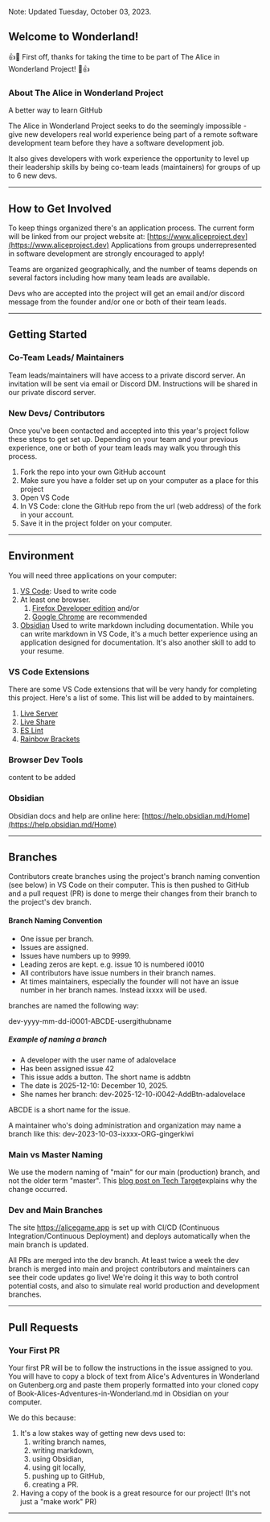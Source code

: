 Note: Updated Tuesday, October 03, 2023.
## Welcome to Wonderland!

👍🎉 First off, thanks for taking the time to be part of The Alice in Wonderland Project! 🎉👍

### About The Alice in Wonderland Project

A better way to learn GitHub

The Alice in Wonderland Project seeks to do the seemingly impossible - give new developers real world experience being part of a remote software development team before they have a software development job.

It also gives developers with work experience the opportunity to level up their leadership skills by being co-team leads (maintainers) for groups of up to 6 new devs.

---
## How to Get Involved

To keep things organized there's an application process. The current form will be linked from our project website at: [https://www.aliceproject.dev](https://www.aliceproject.dev) Applications from groups underrepresented in software development are strongly encouraged to apply!

Teams are organized geographically, and the number of teams depends on several factors including how many team leads are available. 

Devs who are accepted into the project will get an email and/or discord message from  the founder and/or one or both of their team leads.

---
## Getting Started

### Co-Team Leads/ Maintainers

Team leads/maintainers will have access to a private discord server. An invitation will be sent via email or Discord DM. Instructions will be shared in our private discord server.

### New Devs/ Contributors

Once you've been contacted and accepted into this year's project follow these steps to get set up. Depending on your team and your previous experience, one or both of your team leads may walk you through this process.

1. Fork the repo into your own GitHub account
2. Make sure you have a folder set up on your computer as a place for this project
3. Open VS Code
4. In VS Code: clone the GitHub repo from the url (web address) of the fork in your account.
5. Save it in the project folder on your computer.

---
## Environment

You will need three applications on your computer:

1. [VS Code](https://code.visualstudio.com/): Used to write code
2. At least one browser. 
	1. [Firefox Developer edition](https://www.mozilla.org/en-CA/firefox/developer/) and/or 
	2. [Google Chrome](https://www.google.com/intl/en_ca/chrome/) are recommended
3. [Obsidian](https://obsidian.md/) Used to write markdown including documentation. While you can write markdown in VS Code, it's a much better experience using an application designed for documentation. It's also another skill to add to your resume.

### VS Code Extensions

There are some VS Code extensions that will be very handy for completing this project. Here's a list of some. This list will be added to by maintainers.

1. [Live Server](https://marketplace.visualstudio.com/items?itemName=ritwickdey.LiveServer)
2. [Live Share](https://marketplace.visualstudio.com/items?itemName=MS-vsliveshare.vsliveshare)
3. [ES Lint](https://marketplace.visualstudio.com/items?itemName=dbaeumer.vscode-eslint)
4. [Rainbow Brackets](https://marketplace.visualstudio.com/items?itemName=2gua.rainbow-brackets)

### Browser Dev Tools

content to be added

### Obsidian

Obsidian docs and help are online here: [https://help.obsidian.md/Home](https://help.obsidian.md/Home)

---
## Branches

Contributors create branches using the project's branch naming convention (see below) in VS Code on their computer. This is then pushed to GitHub and a pull request (PR) is done to merge their changes from their branch to the project's dev branch.

#### Branch Naming Convention

- One issue per branch. 
- Issues are assigned. 
- Issues have numbers up to 9999. 
- Leading zeros are kept. e.g. issue 10 is numbered i0010
- All contributors have issue numbers in their branch names.
- At times maintainers, especially the founder will not have an issue number in her branch names. Instead ixxxx will be used.

branches are named the following way:

dev-yyyy-mm-dd-i0001-ABCDE-usergithubname

##### Example of naming a branch

- A developer with the user name of adalovelace 
- Has been assigned issue 42
- This issue adds a button. The short name is addbtn
- The date is 2025-12-10: December 10, 2025.
- She names her branch:
dev-2025-12-10-i0042-AddBtn-adalovelace

ABCDE  is a short name for the issue.

A maintainer who's doing administration and organization may name a branch like this:
dev-2023-10-03-ixxxx-ORG-gingerkiwi

### Main vs Master Naming

We use the modern naming of "main" for our main (production) branch, and not the older term "master". This [blog post on Tech Target](https://www.theserverside.com/feature/Why-GitHub-renamed-its-master-branch-to-main)explains why the change occurred.

### Dev and Main Branches

The site https://alicegame.app is set up with CI/CD (Continuous Integration/Continuous Deployment) and deploys automatically when the main branch is updated.

All PRs are merged into the dev branch. At least twice a week the dev branch is merged into main and project contributors and maintainers can see their code updates go live! We're doing it this way to both control potential costs, and also to simulate real world production and development branches.

---
## Pull Requests

### Your First PR

Your first PR will be to follow the instructions in the issue assigned to you. You will have to copy a block of text from Alice's Adventures in Wonderland on Gutenberg.org and paste them properly formatted into your cloned copy of Book-Alices-Adventures-in-Wonderland.md in Obsidian on your computer.

We do this because:
1. It's a low stakes way of getting new devs used to: 
	1. writing branch names, 
	2. writing markdown, 
	3. using Obsidian, 
	4. using git locally, 
	5. pushing up to GitHub, 
	6. creating a PR.
2. Having a copy of the book is a great resource for our project! (It's not just a "make work" PR)

---



